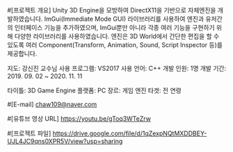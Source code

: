 #[프로젝트 개요]
Unity 3D Engine을 모방하여 DirectX11을 기반으로 자체엔진을 개발하였습니다. 
ImGui(Immediate Mode GUI) 라이브러리를 사용하여 엔진과 유저간의 인터페이스 기능을 추가하였으며, ImGui뿐만 아니라 각종 여러 기능을 구현하기 위해 다양한 라이브러리를 사용하였습니다. 
엔진은 3D World에서 간단한 편집을 할 수 있도록 여러 Component(Transform, Animation, Sound, Script Inspector 등)를 제공합니다.

지도: 강신진 교수님
사용 프로그램: VS2017
사용 언어: C++
개발 인원: 1명
개발 기간: 2019. 09. 02 ~ 2020. 11. 11

타이틀: 3D Game Engine
플랫폼: PC
장르: 게임 엔진
타겟: 전 연령

#[E-mail]
chaw109@naver.com

#[유튜브 영상 URL]
https://youtu.be/gToq3WTeZrw

#[프로젝트 파일]
https://drive.google.com/file/d/1qZexpNQtMXDDBEY-UJL4JC9qns0XPR5V/view?usp=sharing


